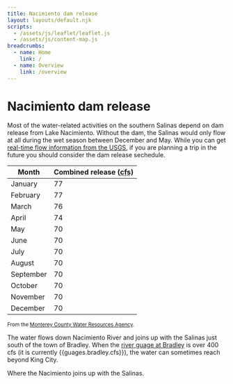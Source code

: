```yaml
---
title: Nacimiento dam release
layout: layouts/default.njk
scripts:
  - /assets/js/leaflet/leaflet.js
  - /assets/js/content-map.js
breadcrumbs:
  - name: Home
    link: /
  - name: Overview
    link: /overview
---
```


# Nacimiento dam release

Most of the water-related activities on the southern Salinas depend on dam release from Lake Nacimiento. Without the dam, the Salinas would only flow at all during the wet season between December and May. While you can get [real-time flow information from the USGS](https://waterdata.usgs.gov/nwis/uv?site_no=11150500), if you are planning a trip in the future you should consider the dam release sechedule.

| Month     | Combined release (<abbr title="Cubic-feet per second">cfs</abbr>) |
| --------- | ----------------------------------------------------------------- |
| January   | 77                                                                |
| February  | 77                                                                |
| March     | 76                                                                |
| April     | 74                                                                |
| May       | 70                                                                |
| June      | 70                                                                |
| July      | 70                                                                |
| August    | 70                                                                |
| September | 70                                                                |
| October   | 70                                                                |
| November  | 70                                                                |
| December  | 70                                                                |

<small>From the [Monterey County Water Resources Agency](https://www.co.monterey.ca.us/home/showpublisheddocument/22193/637868182584870000).</small>

The water flows down Nacimiento River and joins up with the Salinas just south of the town of Bradley. When the [river guage at Bradley](https://waterdata.usgs.gov/nwis/uv?site_no=11150500) is over 400 cfs (it is currently {{guages.bradley.cfs}}), the water can sometimes reach beyond King City.

<div class="map medium bordered">
  <div id="map" data-lat="35.832921" data-lon="-120.756226" data-zoom="11"></div>
  <p class="note">Where the Nacimiento joins up with the Salinas.</p>
</div>

